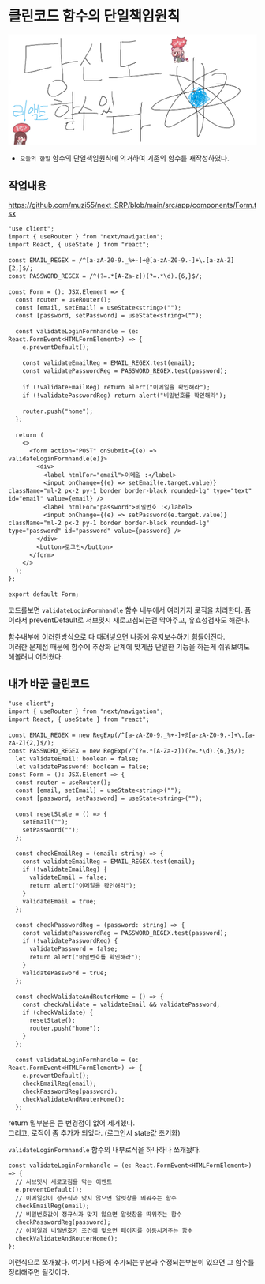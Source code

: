 # 클린코드 함수의 단일책임원칙

![Alt text](../images/canIReactBG/%EB%8B%B9%EC%8B%A0%EB%8F%84%ED%95%A0%EC%88%98%EC%9E%88%EB%8B%A4%EB%A6%AC%EC%95%A1%ED%8A%B8.png)

- `오늘의 한일` 함수의 단일책임원칙에 의거하여 기존의 함수를 재작성하였다.

## 작업내용

https://github.com/muzi55/next_SRP/blob/main/src/app/components/Form.tsx

```tsx
"use client";
import { useRouter } from "next/navigation";
import React, { useState } from "react";

const EMAIL_REGEX = /^[a-zA-Z0-9._%+-]+@[a-zA-Z0-9.-]+\.[a-zA-Z]{2,}$/;
const PASSWORD_REGEX = /^(?=.*[A-Za-z])(?=.*\d).{6,}$/;

const Form = (): JSX.Element => {
  const router = useRouter();
  const [email, setEmail] = useState<string>("");
  const [password, setPassword] = useState<string>("");

  const validateLoginFormhandle = (e: React.FormEvent<HTMLFormElement>) => {
    e.preventDefault();

    const validateEmailReg = EMAIL_REGEX.test(email);
    const validatePasswordReg = PASSWORD_REGEX.test(password);

    if (!validateEmailReg) return alert("이메일을 확인해라");
    if (!validatePasswordReg) return alert("비밀번호를 확인해라");

    router.push("home");
  };

  return (
    <>
      <form action="POST" onSubmit={(e) => validateLoginFormhandle(e)}>
        <div>
          <label htmlFor="email">이메일 :</label>
          <input onChange={(e) => setEmail(e.target.value)} className="ml-2 px-2 py-1 border border-black rounded-lg" type="text" id="email" value={email} />
          <label htmlFor="password">비밀번호 :</label>
          <input onChange={(e) => setPassword(e.target.value)} className="ml-2 px-2 py-1 border border-black rounded-lg" type="password" id="password" value={password} />
        </div>
        <button>로그인</button>
      </form>
    </>
  );
};

export default Form;
```

코드를보면 `validateLoginFormhandle` 함수 내부에서 여러가지 로직을 처리한다. 폼이라서 preventDefault로 서브밋시 새로고침되는걸 막아주고, 유효성검사도 해준다.

함수내부에 이러한방식으로 다 때려넣으면 나중에 유지보수하기 힘들어진다.<br/>
이러한 문제점 때문에 함수에 추상화 단계에 맞게끔 단일한 기능을 하는게 쉬워보여도 해볼려니 어려웠다.

## 내가 바꾼 클린코드

```tsx
"use client";
import { useRouter } from "next/navigation";
import React, { useState } from "react";

const EMAIL_REGEX = new RegExp(/^[a-zA-Z0-9._%+-]+@[a-zA-Z0-9.-]+\.[a-zA-Z]{2,}$/);
const PASSWORD_REGEX = new RegExp(/^(?=.*[A-Za-z])(?=.*\d).{6,}$/);
  let validateEmail: boolean = false;
  let validatePassword: boolean = false;
const Form = (): JSX.Element => {
  const router = useRouter();
  const [email, setEmail] = useState<string>("");
  const [password, setPassword] = useState<string>("");

  const resetState = () => {
    setEmail("");
    setPassword("");
  };

  const checkEmailReg = (email: string) => {
    const validateEmailReg = EMAIL_REGEX.test(email);
    if (!validateEmailReg) {
      validateEmail = false;
      return alert("이메일을 확인해라");
    }
    validateEmail = true;
  };

  const checkPasswordReg = (password: string) => {
    const validatePasswordReg = PASSWORD_REGEX.test(password);
    if (!validatePasswordReg) {
      validatePassword = false;
      return alert("비밀번호를 확인해라");
    }
    validatePassword = true;
  };

  const checkValidateAndRouterHome = () => {
    const checkValidate = validateEmail && validatePassword;
    if (checkValidate) {
      resetState();
      router.push("home");
    }
  };

  const validateLoginFormhandle = (e: React.FormEvent<HTMLFormElement>) => {
    e.preventDefault();
    checkEmailReg(email);
    checkPasswordReg(password);
    checkValidateAndRouterHome();
  };

```

return 밑부분은 큰 변경점이 없어 제거했다. <br />
그리고, 로직이 좀 추가가 되었다. (로그인시 state값 초기화)

`validateLoginFormhandle` 함수의 내부로직을 하나하나 쪼개놨다.

```tsx
const validateLoginFormhandle = (e: React.FormEvent<HTMLFormElement>) => {
  // 서브밋시 새로고침을 막는 이벤트
  e.preventDefault();
  // 이메일값이 정규식과 맞지 않으면 알럿창을 띄워주는 함수
  checkEmailReg(email);
  // 비밀번호값이 정규식과 맞지 않으면 알럿창을 띄워주는 함수
  checkPasswordReg(password);
  // 이메일과 비밀번호가 조건에 맞으면 페이지를 이동시켜주는 함수
  checkValidateAndRouterHome();
};
```

이런식으로 쪼개놨다. 여기서 나중에 추가되는부분과 수정되는부분이 있으면 그 함수를 정리해주면 될것이다.
